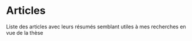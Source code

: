 # Articles

Liste des articles avec leurs résumés semblant utiles à mes recherches en vue de la thèse
